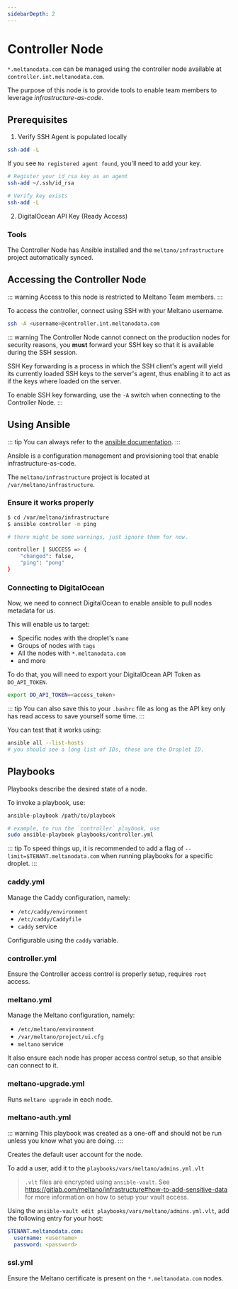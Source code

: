 ```yaml
---
sidebarDepth: 2
---
```


# Controller Node

`*.meltanodata.com` can be managed using the controller node available at `controller.int.meltanodata.com`.

The purpose of this node is to provide tools to enable team members to leverage _infrastructure-as-code_.

## Prerequisites

1. Verify SSH Agent is populated locally

```bash
ssh-add -L
```

If you see `No registered agent found`, you'll need to add your key.

```bash
# Register your id_rsa key as an agent
ssh-add ~/.ssh/id_rsa

# Verify key exists
ssh-add -L
```

2. DigitalOcean API Key (Ready Access)

### Tools

The Controller Node has Ansible installed and the `meltano/infrastructure` project automatically synced.

## Accessing the Controller Node

::: warning
Access to this node is restricted to Meltano Team members.
:::

To access the controller, connect using SSH with your Meltano username.

```bash
ssh -A <username>@controller.int.meltanodata.com
```

::: warning
The Controller Node cannot connect on the production nodes for security reasons, you **must** forward your SSH key so that it is available during the SSH session.

SSH Key forwarding is a process in which the SSH client's agent will yield its currently loaded SSH keys to the server's agent, thus enabling it to act as if the keys where loaded on the server.

To enable SSH key forwarding, use the `-A` switch when connecting to the Controller Node.
:::

## Using Ansible

::: tip
You can always refer to the [ansible documentation](https://docs.ansible.com/ansible/latest/user_guide/intro_getting_started.html).
:::

Ansible is a configuration management and provisioning tool that enable infrastructure-as-code.

The `meltano/infrastructure` project is located at `/var/meltano/infrastructure`.

### Ensure it works properly

```bash
$ cd /var/meltano/infrastructure
$ ansible controller -m ping

# there might be some warnings, just ignore them for now.

controller | SUCCESS => {
    "changed": false,
    "ping": "pong"
}
```

### Connecting to DigitalOcean

Now, we need to connect DigitalOcean to enable ansible to pull nodes metadata for us.

This will enable us to target:

- Specific nodes with the droplet's `name`
- Groups of nodes with `tags`
- All the nodes with `*.meltanodata.com`
- and more

To do that, you will need to export your DigitalOcean API Token as `DO_API_TOKEN`.

```bash
export DO_API_TOKEN=<access_token>
```

::: tip
You can also save this to your `.bashrc` file as long as the API key only has read access to save yourself some time.
:::

You can test that it works using:

```bash
ansible all --list-hosts
# you should see a long list of IDs, these are the Droplet ID.
```

## Playbooks

Playbooks describe the desired state of a node.

To invoke a playbook, use:

```bash
ansible-playbook /path/to/playbook

# example, to run the `controller` playbook, use
sudo ansible-playbook playbooks/controller.yml
```

::: tip
To speed things up, it is recommended to add a flag of `--limit=$TENANT.meltanodata.com` when running playbooks for a specific droplet.
:::

### caddy.yml

Manage the Caddy configuration, namely:

  - `/etc/caddy/environment`
  - `/etc/caddy/Caddyfile`
  - `caddy` service
  
Configurable using the `caddy` variable.

### controller.yml

Ensure the Controller access control is properly setup, requires `root` access.

### meltano.yml

Manage the Meltano configuration, namely:

  - `/etc/meltano/environment`
  - `/var/meltano/project/ui.cfg`
  - `meltano` service

It also ensure each node has proper access control setup, so that ansible can connect to it.

### meltano-upgrade.yml

Runs `meltano upgrade` in each node.

### meltano-auth.yml

::: warning
This playbook was created as a one-off and should not be run unless you know what you are doing.
:::

Creates the default user account for the node.

To add a user, add it to the `playbooks/vars/meltano/admins.yml.vlt`

> `.vlt` files are encrypted using `ansible-vault`.
> See https://gitlab.com/meltano/infrastructure#how-to-add-sensitive-data for more information on how to setup your vault access.

Using the `ansible-vault edit playbooks/vars/meltano/admins.yml.vlt`, add the following entry for your host:

```yaml
$TENANT.meltanodata.com:
  username: <username>
  password: <password>
```

### ssl.yml

Ensure the Meltano certificate is present on the `*.meltanodata.com` nodes.
